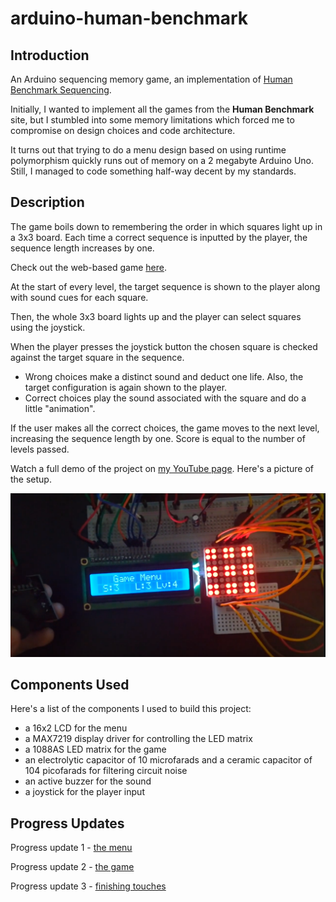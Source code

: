 # arduino-human-benchmark

## Introduction

An Arduino sequencing memory game, an implementation of [Human Benchmark Sequencing](https://humanbenchmark.com/tests/sequence).

Initially, I wanted to implement all the games from the **Human Benchmark** site, but I stumbled into some memory limitations which forced me to compromise on design choices and code architecture.

It turns out that trying to do a menu design based on using runtime polymorphism quickly runs out of memory on a 2 megabyte Arduino Uno. Still, I managed to code something half-way decent by my standards.

## Description

The game boils down to remembering the order in which squares light up in a 3x3 board. Each time a correct sequence is inputted by the player, the sequence length increases by one.

Check out the web-based game [here](https://humanbenchmark.com/tests/sequence).

At the start of every level, the target sequence is shown to the player along with sound cues for each square.

Then, the whole 3x3 board lights up and the player can select squares using the joystick.

When the player presses the joystick button the chosen square is checked against the target square in the sequence.
* Wrong choices make a distinct sound and deduct one life. Also, the target configuration is again shown to the player.
* Correct choices play the sound associated with the square and do a little "animation".

If the user makes all the correct choices, the game moves to the next level, increasing the sequence length by one. Score is equal to the number of levels passed.

Watch a full demo of the project on [my YouTube page](https://youtu.be/H0N2kV3h8FQ). Here's a picture of the setup.

<img src = "https://github.com/andrei-brihac/arduino-human-benchmark/blob/11a143ab7dec5b19c6653825cace9f4e247a8bbe/setup-image.png"/>

## Components Used

Here's a list of the components I used to build this project:
* a 16x2 LCD for the menu
* a MAX7219 display driver for controlling the LED matrix
* a 1088AS LED matrix for the game
* an electrolytic capacitor of 10 microfarads and a ceramic capacitor of 104 picofarads for filtering circuit noise
* an active buzzer for the sound
* a joystick for the player input

## Progress Updates

Progress update 1 - [the menu](https://youtu.be/9R57YIZmz7A)

Progress update 2 - [the game](https://youtu.be/R_OLAYvbGoA)

Progress update 3 - [finishing touches](https://youtu.be/H0N2kV3h8FQ)
